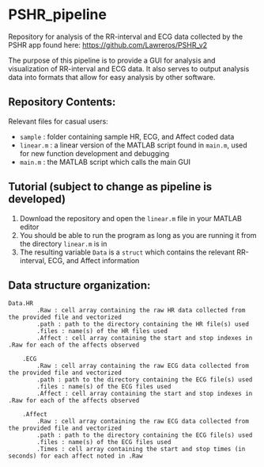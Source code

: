 # PSHR_pipeline
Repository for analysis of the RR-interval and ECG data collected by the PSHR app found here:
https://github.com/Lawreros/PSHR_v2

The purpose of this pipeline is to provide a GUI for analysis and visualization of RR-interval and ECG data. It also serves to output analysis data into formats that allow for easy analysis by other software.

## Repository Contents:
Relevant files for casual users:
- `sample` : folder containing sample HR, ECG, and Affect coded data
- `linear.m` : a linear version of the MATLAB script found in `main.m`, used for new function development and debugging
- `main.m` : the MATLAB script which calls the main GUI

## Tutorial (subject to change as pipeline is developed)
1) Download the repository and open the `linear.m` file in your MATLAB editor
2) You should be able to run the program as long as you are running it from the directory `linear.m` is in
3) The resulting variable `Data` is a `struct` which contains the relevant RR-interval, ECG, and Affect information


## Data structure organization:
```
Data.HR
        .Raw : cell array containing the raw HR data collected from the provided file and vectorized
        .path : path to the directory containing the HR file(s) used
        .files : name(s) of the HR files used
        .Affect : cell array containing the start and stop indexes in .Raw for each of the affects observed

    .ECG
        .Raw : cell array containing the raw ECG data collected from the provided file and vectorized
        .path : path to the directory containing the ECG file(s) used
        .files : name(s) of the ECG files used
        .Affect : cell array containing the start and stop indexes in .Raw for each of the affects observed

    .Affect
        .Raw : cell array containing the raw ECG data collected from the provided file and vectorized
        .path : path to the directory containing the ECG file(s) used
        .files : name(s) of the ECG files used
        .Times : cell array containing the start and stop times (in seconds) for each affect noted in .Raw

```